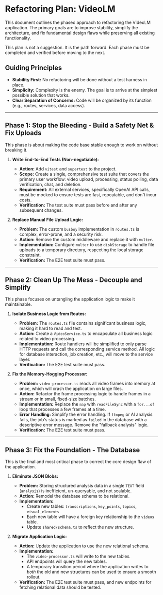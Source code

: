 # Refactoring Plan: VideoLM

This document outlines the phased approach to refactoring the VideoLM application. The primary goals are to improve stability, simplify the architecture, and fix fundamental design flaws while preserving all existing functionality.

This plan is not a suggestion. It is the path forward. Each phase must be completed and verified before moving to the next.

## Guiding Principles

- **Stability First:** No refactoring will be done without a test harness in place.
- **Simplicity:** Complexity is the enemy. The goal is to arrive at the simplest possible solution that works.
- **Clear Separation of Concerns:** Code will be organized by its function (e.g., routes, services, data access).

---

## Phase 1: Stop the Bleeding - Build a Safety Net & Fix Uploads

This phase is about making the code base stable enough to work on without breaking it.

1.  **Write End-to-End Tests (Non-negotiable):**
    *   **Action:** Add `vitest` and `supertest` to the project.
    *   **Scope:** Create a single, comprehensive test suite that covers the primary user workflow: video upload, processing, status polling, data verification, chat, and deletion.
    *   **Requirement:** All external services, specifically OpenAI API calls, must be mocked to ensure tests are fast, repeatable, and don't incur costs.
    *   **Verification:** The test suite must pass before and after any subsequent changes.

2.  **Replace Manual File Upload Logic:**
    *   **Problem:** The custom `busboy` implementation in `routes.ts` is complex, error-prone, and a security risk.
    *   **Action:** Remove the custom middleware and replace it with `multer`.
    *   **Implementation:** Configure `multer` to use `diskStorage` to handle file uploads to a temporary directory, respecting the local storage constraint.
    *   **Verification:** The E2E test suite must pass.

---

## Phase 2: Clean Up The Mess - Decouple and Simplify

This phase focuses on untangling the application logic to make it maintainable.

1.  **Isolate Business Logic from Routes:**
    *   **Problem:** The `routes.ts` file contains significant business logic, making it hard to read and test.
    *   **Action:** Create a `VideoService.ts` to encapsulate all business logic related to video processing.
    *   **Implementation:** Route handlers will be simplified to only parse HTTP requests and call the corresponding service method. All logic for database interaction, job creation, etc., will move to the service layer.
    *   **Verification:** The E2E test suite must pass.

2.  **Fix the Memory-Hogging Processor:**
    *   **Problem:** `video-processor.ts` reads all video frames into memory at once, which will crash the application on large files.
    *   **Action:** Refactor the frame processing logic to handle frames in a stream or in small, fixed-size batches.
    *   **Implementation:** Replace the `map` with `readFileSync` with a `for...of` loop that processes a few frames at a time.
    *   **Error Handling:** Simplify the error handling. If `ffmpeg` or AI analysis fails, the job's status is marked as `failed` in the database with a descriptive error message. Remove the "fallback analysis" logic.
    *   **Verification:** The E2E test suite must pass.

---

## Phase 3: Fix the Foundation - The Database

This is the final and most critical phase to correct the core design flaw of the application.

1.  **Eliminate JSON Blobs:**
    *   **Problem:** Storing structured analysis data in a single `TEXT` field (`analysis`) is inefficient, un-queryable, and not scalable.
    *   **Action:** Remodel the database schema to be relational.
    *   **Implementation:**
        *   Create new tables: `transcriptions`, `key_points`, `topics`, `visual_elements`.
        *   Each new table will have a foreign key relationship to the `videos` table.
        *   Update `shared/schema.ts` to reflect the new structure.

2.  **Migrate Application Logic:**
    *   **Action:** Update the application to use the new relational schema.
    *   **Implementation:**
        *   The `video-processor.ts` will write to the new tables.
        *   API endpoints will query the new tables.
        *   A temporary transition period where the application writes to *both* the old and new structures can be used to ensure a smooth rollout.
    *   **Verification:** The E2E test suite must pass, and new endpoints for fetching relational data should be tested.
